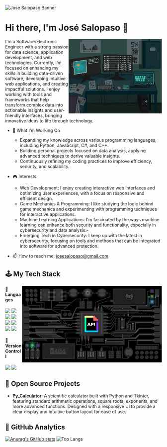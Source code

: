 ![Jose Salopaso Banner](https://github.com/josesalopasog/josesalopasog/blob/main/Banner%20(Jos%C3%A9%20Salopaso).jpg)

<h1> Hi there, I'm José Salopaso 👋 </h1>

<img align="right" width=300px src="https://github.com/josesalopasog/josesalopasog/blob/main/computer.gif" />

I'm a Software/Electronic Engineer with a strong passion for data science, application development, and web technologies. Currently, I’m focused on enhancing my skills in building data-driven software, developing intuitive web applications, and creating impactful solutions. I enjoy working with tools and frameworks that help transform complex data into actionable insights and user-friendly interfaces, bringing innovative ideas to life through technology.

- 🌱 What I’m Working On
  - Expanding my knowledge across various programming languages, including Python, JavaScript, C#, and C++.
  - Building personal projects focused on data analysis, applying advanced techniques to derive valuable insights.
  - Continuously refining my coding practices to improve efficiency, security, and scalability.
- 🎮 Interests
  - Web Development: I enjoy creating interactive web interfaces and optimizing user experiences, with a focus on responsive and efficient design.
  - Game Mechanics & Programming: I like studying the logic behind game mechanics and experimenting with programming techniques for interactive applications.
  - Machine Learning Applications: I'm fascinated by the ways machine learning can enhance both security and functionality, especially in cybersecurity and data analysis.- 
  - Emerging Tech in Cybersecurity: I keep up with the latest in cybersecurity, focusing on tools and methods that can be integrated into software for advanced protection.

- 📫 How to reach me: <a href="josesalopaso@gmail.com">josesalopaso@gmail.com</a>

## 🕹️ My Tech Stack

<img align="right" width=450px src="https://github.com/josesalopasog/josesalopasog/blob/main/api.gif" />

<h4> 🪬 Languages </h4>
<span>
  <img src="https://img.shields.io/badge/python-3670A0?style=for-the-badge&logo=python&logoColor=ffdd54">
  <img src="https://img.shields.io/badge/C-00599C?style=for-the-badge&logo=c&logoColor=white">
  <img src="https://img.shields.io/badge/c++-%2300599C.svg?style=for-the-badge&logo=c%2B%2B&logoColor=white">
  <img src="https://img.shields.io/badge/JavaScript-F7DF1E?style=for-the-badge&logo=javascript&logoColor=black">
  <img src="https://img.shields.io/badge/Java-ED8B00?style=for-the-badge&logo=java&logoColor=white">
  <img src="https://img.shields.io/badge/HTML5-E34F26?style=for-the-badge&logo=html5&logoColor=white">
  <img src="https://img.shields.io/badge/CSS3-1572B6?style=for-the-badge&logo=css3&logoColor=white">
  <img src= "https://img.shields.io/badge/-Arduino-00979D?style=for-the-badge&logo=Arduino&logoColor=white">
</span>

<h4> 🩻 Version Controll </h4>
<span>
  <img src="https://img.shields.io/badge/git-%23F05033.svg?style=for-the-badge&logo=git&logoColor=white">
  <img src="https://img.shields.io/badge/github-%23121011.svg?style=for-the-badge&logo=github&logoColor=white">
</span>
<!--
<h4> 🤖 Game Engines </h4>
<span>
  <img src="https://img.shields.io/badge/unrealengine-0E1128?style=for-the-badge&logo=unrealengine&labelColor=black&color=black">
  <img src="https://img.shields.io/badge/unity-FFFFFF?style=for-the-badge&logo=unity&logoColor=black&labelColor=white&color=white">
</span>
-->
<!--
## 📲 Social Media
<a href="https://www.twitch.tv/levipley" >
  <img src="https://img.shields.io/badge/Twitch-9347FF?style=for-the-badge&logo=twitch&logoColor=white" alt="Twitch">
</a>
<a href="https://www.youtube.com/@levipley">
  <img src="https://img.shields.io/badge/YouTube-%23FF0000.svg?style=for-the-badge&logo=YouTube&logoColor=white" alt="Youtube">
</a>
<a href="https://www.tiktok.com/@leviplay_" >
  <img src="https://img.shields.io/badge/TikTok-%23000000.svg?style=for-the-badge&logo=TikTok&logoColor=white" alt="Tiktok">
</a>
<a href= "https://www.instagram.com/leviplay_/?hl=es">
    <img src="https://img.shields.io/badge/Instagram-%23E4405F.svg?style=for-the-badge&logo=Instagram&logoColor=white">
</a>
<a href= "https://discord.gg/FwSGEU3f5f">
    <img src="https://img.shields.io/badge/discord-5865F2?style=for-the-badge&logo=twitch&logoColor=white">
</a>
-->

## 📂 Open Source Projects

- **[Py_Calculator](https://github.com/josesalopasog/Py_Calculator)**: A scientific calculator built with Python and Tkinter, featuring standard arithmetic operations, square roots, exponents, and more advanced functions. Designed with a responsive UI to provide a clear display and intuitive button layout for ease of use..

## 📶 GitHub Analytics
[![Anurag's GitHub stats](https://github-readme-stats.vercel.app/api?username=josesalopasog&theme=tokyonight&hide_border=true&show_icons=true)](https://github.com/josesalopasog/github-readme-stats)
![Top Langs](https://github-readme-stats.vercel.app/api/top-langs/?username=josesalopasog&theme=tokyonight&hide_border=true&layout=compact)

